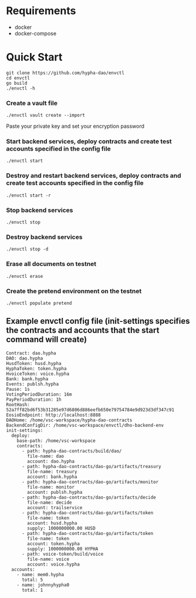 # Requirements

- docker
- docker-compose

# Quick Start

```
git clone https://github.com/hypha-dao/envctl
cd envctl
go build
./envctl -h
```

### Create a vault file
```
./envctl vault create --import
```
Paste your private key and set your encryption password

### Start backend services, deploy contracts and create test accounts specified in the config file
```
./envctl start
```

### Destroy and restart backend services, deploy contracts and create test accounts specified in the config file
```
./envctl start -r
```

### Stop backend services
```
./envctl stop
```

### Destroy backend services
```
./envctl stop -d
```

### Erase all documents on testnet
```
./envctl erase
```

### Create the pretend environment on the testnet
```
./envctl populate pretend
```

## Example envctl config file (init-settings specifies the contracts and accounts that the start command will create)

```
Contract: dao.hypha
DAO: dao.hypha
HusdToken: husd.hypha
HyphaToken: token.hypha
HvoiceToken: voice.hypha
Bank: bank.hypha
Events: publsh.hypha
Pause: 1s
VotingPeriodDuration: 16m
PayPeriodDuration: 1h
RootHash: 52a7ff82bd6f53b31285e97d6806d886eefb650e79754784e9d923d3df347c91
EosioEndpoint: http://localhost:8888
DAOHome: /home/vsc-workspace/hypha-dao-contracts
BackendConfigDir: /home/vsc-workspace/envctl/dho-backend-env
init-settings:
  deploy:
    base-path: /home/vsc-workspace
    contracts:
      - path: hypha-dao-contracts/build/dao/
        file-name: dao
        account: dao.hypha
      - path: hypha-dao-contracts/dao-go/artifacts/treasury
        file-name: treasury
        account: bank.hypha
      - path: hypha-dao-contracts/dao-go/artifacts/monitor
        file-name: monitor
        account: publsh.hypha
      - path: hypha-dao-contracts/dao-go/artifacts/decide
        file-name: decide
        account: trailservice
      - path: hypha-dao-contracts/dao-go/artifacts/token
        file-name: token
        account: husd.hypha
        supply: 1000000000.00 HUSD
      - path: hypha-dao-contracts/dao-go/artifacts/token
        file-name: token
        account: token.hypha
        supply: 1000000000.00 HYPHA
      - path: voice-token/build/voice
        file-name: voice
        account: voice.hypha
  accounts:
    - name: mem0.hypha
      total: 5
    - name: johnnyhypha0
      total: 1
```